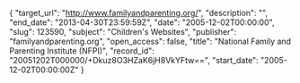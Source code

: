 {
  "target_url": "http://www.familyandparenting.org/", 
  "description": "", 
  "end_date": "2013-04-30T23:59:59Z", 
  "date": "2005-12-02T00:00:00", 
  "slug": 123590, 
  "subject": "Children's Websites", 
  "publisher": "familyandparenting.org", 
  "open_access": false, 
  "title": "National Family and Parenting Institute (NFPI)", 
  "record_id": "20051202T000000/+Dkuz8O3HZaK6jH8VkYFtw==", 
  "start_date": "2005-12-02T00:00:00Z"
}

